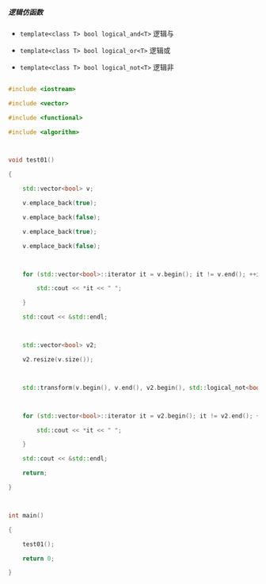 ##### 逻辑仿函数

- `template<class T> bool logical_and<T>` 逻辑与

- `template<class T> bool logical_or<T>` 逻辑或

- `template<class T> bool logical_not<T>` 逻辑非



```cpp

#include <iostream>

#include <vector>

#include <functional>

#include <algorithm>



void test01()

{

    std::vector<bool> v;

    v.emplace_back(true);

    v.emplace_back(false);

    v.emplace_back(true);

    v.emplace_back(false);



    for (std::vector<bool>::iterator it = v.begin(); it != v.end(); ++it) {

        std::cout << *it << " ";

    }

    std::cout << &std::endl;



    std::vector<bool> v2;

    v2.resize(v.size());



    std::transform(v.begin(), v.end(), v2.begin(), std::logical_not<bool>());



    for (std::vector<bool>::iterator it = v2.begin(); it != v2.end(); ++it) {

        std::cout << *it << " ";

    }

    std::cout << &std::endl;

    return;

}



int main()

{

    test01();

    return 0;

}

```